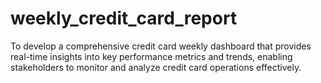 # weekly_credit_card_report
To develop a comprehensive credit card weekly dashboard that provides real-time insights into key performance metrics and trends, enabling stakeholders to monitor and analyze credit card operations effectively.

